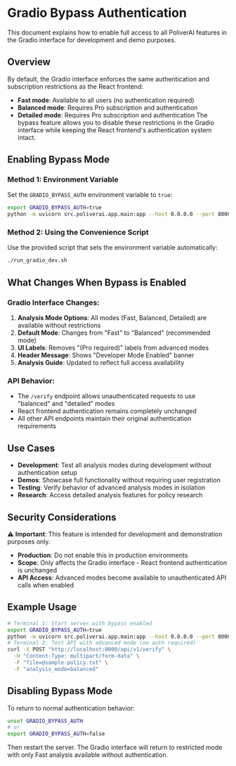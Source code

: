 # Gradio Bypass Authentication
This document explains how to enable full access to all PoliverAI features in the Gradio interface for development and demo purposes.
## Overview
By default, the Gradio interface enforces the same authentication and subscription restrictions as the React frontend:
- **Fast mode**: Available to all users (no authentication required)
- **Balanced mode**: Requires Pro subscription and authentication
- **Detailed mode**: Requires Pro subscription and authentication
The bypass feature allows you to disable these restrictions in the Gradio interface while keeping the React frontend's authentication system intact.
## Enabling Bypass Mode
### Method 1: Environment Variable
Set the `GRADIO_BYPASS_AUTH` environment variable to `true`:
```bash
export GRADIO_BYPASS_AUTH=true
python -m uvicorn src.poliverai.app.main:app --host 0.0.0.0 --port 8000 --reload
```
### Method 2: Using the Convenience Script
Use the provided script that sets the environment variable automatically:
```bash
./run_gradio_dev.sh
```
## What Changes When Bypass is Enabled
### Gradio Interface Changes:
1. **Analysis Mode Options**: All modes (Fast, Balanced, Detailed) are available without restrictions
2. **Default Mode**: Changes from "Fast" to "Balanced" (recommended mode)
3. **UI Labels**: Removes "(Pro required)" labels from advanced modes
4. **Header Message**: Shows "Developer Mode Enabled" banner
5. **Analysis Guide**: Updated to reflect full access availability
### API Behavior:
- The `/verify` endpoint allows unauthenticated requests to use "balanced" and "detailed" modes
- React frontend authentication remains completely unchanged
- All other API endpoints maintain their original authentication requirements
## Use Cases
- **Development**: Test all analysis modes during development without authentication setup
- **Demos**: Showcase full functionality without requiring user registration
- **Testing**: Verify behavior of advanced analysis modes in isolation
- **Research**: Access detailed analysis features for policy research
## Security Considerations
⚠️ **Important**: This feature is intended for development and demonstration purposes only.
- **Production**: Do not enable this in production environments
- **Scope**: Only affects the Gradio interface - React frontend authentication is unchanged
- **API Access**: Advanced modes become available to unauthenticated API calls when enabled
## Example Usage
```bash
# Terminal 1: Start server with bypass enabled
export GRADIO_BYPASS_AUTH=true
python -m uvicorn src.poliverai.app.main:app --host 0.0.0.0 --port 8000 --reload
# Terminal 2: Test API with advanced mode (no auth required)
curl -X POST "http://localhost:8000/api/v1/verify" \
  -H "Content-Type: multipart/form-data" \
  -F "file=@sample-policy.txt" \
  -F "analysis_mode=balanced"
```
## Disabling Bypass Mode
To return to normal authentication behavior:
```bash
unset GRADIO_BYPASS_AUTH
# or
export GRADIO_BYPASS_AUTH=false
```
Then restart the server. The Gradio interface will return to restricted mode with only Fast analysis available without authentication.
